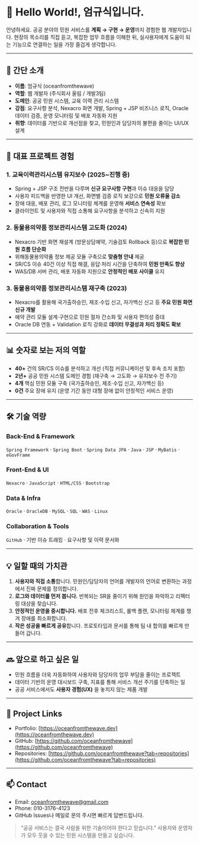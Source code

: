 # 🐾 Hello World!, 엄규식입니다.

안녕하세요. 공공 분야의 민원 서비스를 **계획 → 구현 → 운영**까지 경험한 웹 개발자입니다. 
현장의 목소리를 직접 듣고, 복잡한 업무 흐름을 이해한 뒤, 실사용자에게 도움이 되는 기능으로 연결하는 일을 가장 즐겁게 생각합니다.

---

## 🧭 간단 소개
- **이름**: 엄규식 (oceanfromthewave)
- **역할**: 웹 개발자 (주식회사 울림 / 개발3팀)
- **도메인**: 공공 민원 시스템, 교육 이력 관리 시스템
- **강점**: 요구사항 분석, Nexacro 화면 개발, Spring + JSP 비즈니스 로직, Oracle 데이터 검증, 운영 모니터링 및 배포 자동화 지원
- **취향**: 데이터를 기반으로 개선점을 찾고, 민원인과 담당자의 불편을 줄이는 UI/UX 설계

---

## 🚀 대표 프로젝트 경험
### 1. 교육이력관리시스템 유지보수 (2025~진행 중)
- Spring + JSP 구조 전반을 다루며 **신규 요구사항 구현**과 이슈 대응을 담당
- 사용자 피드백을 반영한 UI 개선, 화면별 검증 로직 보강으로 **민원 오류율 감소**
- 장애 대응, 배포 관리, 로그 모니터링 체계를 운영해 **서비스 연속성** 확보
- 클라이언트 및 사용자와 직접 소통해 요구사항을 분석하고 신속히 지원

### 2. 동물용의약품 정보관리시스템 고도화 (2024)
- Nexacro 기반 화면 재설계 (방문상담예약, 기술검토 Rollback 등)으로 **복잡한 민원 흐름 단순화**
- 위해동물용의약품 정보 제공 모듈 구축으로 **맞춤형 안내** 제공
- SR/CS 이슈 40건 이상 직접 해결, 응답·처리 시간을 단축하여 **민원 만족도 향상**
- WAS/DB 서버 관리, 배포 자동화 지원으로 **안정적인 배포 사이클** 유지

### 3. 동물용의약품 정보관리시스템 재구축 (2023)
- Nexacro를 활용해 국가출하승인, 제조·수입 신고, 자가백신 신고 등 **주요 민원 화면 신규 개발**
- 예약 관리 모듈 설계·구현으로 민원 절차 간소화 및 사용자 편의성 증대
- Oracle DB 연동 + Validation 로직 강화로 **데이터 무결성과 처리 정확도 확보**

---

## 📊 숫자로 보는 저의 역할
- **40+** 건의 SR/CS 이슈를 분석하고 개선 (직접 커뮤니케이션 및 후속 조치 포함)
- **2년+** 공공 민원 시스템 도메인 경험 (재구축 → 고도화 → 유지보수 전 주기)
- **4개** 핵심 민원 모듈 구축 (국가출하승인, 제조·수입 신고, 자가백신 등)
- **0건** 주요 장애 유지 (운영 기간 동안 대형 장애 없이 안정적인 서비스 운영)

---

## 🛠 기술 역량
### Back-End & Framework
`Spring Framework` · `Spring Boot` · `Spring Data JPA` · `Java` · `JSP` · `MyBatis` · `eGovFrame`

### Front-End & UI
`Nexacro` · `JavaScript` · `HTML/CSS` · `Bootstrap`

### Data & Infra
`Oracle` · `OracleDB` · `MySQL` · `SQL` · `WAS` · `Linux`

### Collaboration & Tools
`GitHub` · 기반 이슈 트래킹 · 요구사항 및 이력 문서화

---

## 💡 일할 때의 가치관
1. **사용자와 직접 소통**합니다. 민원인/담당자의 언어를 개발자의 언어로 변환하는 과정에서 진짜 문제를 정의합니다.
2. **로그와 데이터를 먼저 봅니다.** 반복되는 SR을 줄이기 위해 원인을 파악하고 리팩터링 대상을 찾습니다.
3. **안정적인 운영을 중시합니다.** 배포 전후 체크리스트, 롤백 플랜, 모니터링 체계를 챙겨 장애를 최소화합니다.
4. **작은 성공을 빠르게 공유**합니다. 프로토타입과 문서를 통해 팀 내 합의를 빠르게 만들어 갑니다.

---

## 🔜 앞으로 하고 싶은 일
- 민원 흐름을 더욱 자동화하여 사용자와 담당자의 업무 부담을 줄이는 프로젝트
- 데이터 기반의 운영 대시보드 구축, 지표를 통해 서비스 개선 주기를 단축하는 일
- 공공 서비스에서도 **사용자 경험(UX)** 을 놓치지 않는 제품 개발

---

## 📂 Project Links
- Portfolio: [https://oceanfromthewave.dev](https://oceanfromthewave.dev)
- GitHub: [https://github.com/oceanfromthewave](https://github.com/oceanfromthewave)
- Repositories: [https://github.com/oceanfromthewave?tab=repositories](https://github.com/oceanfromthewave?tab=repositories)

---

## 📫 Contact
- Email: [oceanfromthewave@gmail.com](mailto:oceanfromthewave@gmail.com)
- Phone: 010-3176-4123
- GitHub Issues나 메일로 문의 주시면 빠르게 답변드립니다.

> “공공 서비스는 결국 사람을 위한 기술이어야 한다고 믿습니다.”
> 사용자와 운영자가 모두 웃을 수 있는 민원 시스템을 만들고 싶습니다.
